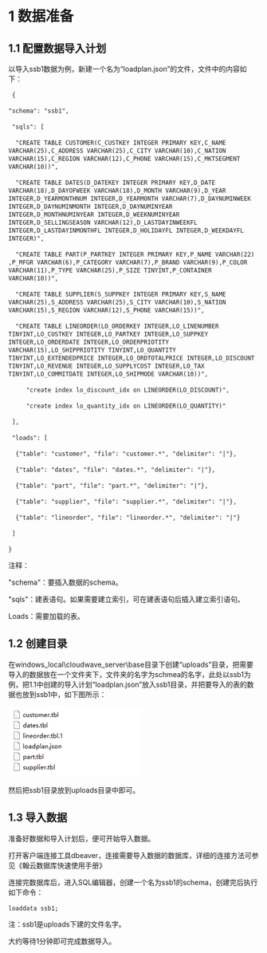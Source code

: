 # 1 数据准备

## 1.1 配置数据导入计划

以导入ssb1数据为例，新建一个名为“loadplan.json”的文件，文件中的内容如下：

```
 {

"schema": "ssb1",

 "sqls": [

  "CREATE TABLE CUSTOMER(C_CUSTKEY INTEGER PRIMARY KEY,C_NAME VARCHAR(25),C_ADDRESS VARCHAR(25),C_CITY VARCHAR(10),C_NATION VARCHAR(15),C_REGION VARCHAR(12),C_PHONE VARCHAR(15),C_MKTSEGMENT VARCHAR(10))",

  "CREATE TABLE DATES(D_DATEKEY INTEGER PRIMARY KEY,D_DATE VARCHAR(18),D_DAYOFWEEK VARCHAR(18),D_MONTH VARCHAR(9),D_YEAR INTEGER,D_YEARMONTHNUM INTEGER,D_YEARMONTH VARCHAR(7),D_DAYNUMINWEEK INTEGER,D_DAYNUMINMONTH INTEGER,D_DAYNUMINYEAR INTEGER,D_MONTHNUMINYEAR INTEGER,D_WEEKNUMINYEAR INTEGER,D_SELLINGSEASON VARCHAR(12),D_LASTDAYINWEEKFL INTEGER,D_LASTDAYINMONTHFL INTEGER,D_HOLIDAYFL INTEGER,D_WEEKDAYFL INTEGER)",

  "CREATE TABLE PART(P_PARTKEY INTEGER PRIMARY KEY,P_NAME VARCHAR(22) ,P_MFGR VARCHAR(6),P_CATEGORY VARCHAR(7),P_BRAND VARCHAR(9),P_COLOR VARCHAR(11),P_TYPE VARCHAR(25),P_SIZE TINYINT,P_CONTAINER VARCHAR(10))",

  "CREATE TABLE SUPPLIER(S_SUPPKEY INTEGER PRIMARY KEY,S_NAME VARCHAR(25),S_ADDRESS VARCHAR(25),S_CITY VARCHAR(10),S_NATION VARCHAR(15),S_REGION VARCHAR(12),S_PHONE VARCHAR(15))",

  "CREATE TABLE LINEORDER(LO_ORDERKEY INTEGER,LO_LINENUMBER TINYINT,LO_CUSTKEY INTEGER,LO_PARTKEY INTEGER,LO_SUPPKEY INTEGER,LO_ORDERDATE INTEGER,LO_ORDERPRIOTITY VARCHAR(15),LO_SHIPPRIOTITY TINYINT,LO_QUANTITY TINYINT,LO_EXTENDEDPRICE INTEGER,LO_ORDTOTALPRICE INTEGER,LO_DISCOUNT TINYINT,LO_REVENUE INTEGER,LO_SUPPLYCOST INTEGER,LO_TAX TINYINT,LO_COMMITDATE INTEGER,LO_SHIPMODE VARCHAR(10))", 

     "create index lo_discount_idx on LINEORDER(LO_DISCOUNT)", 

     "create index lo_quantity_idx on LINEORDER(LO_QUANTITY)"

 ],

 "loads": [

  {"table": "customer", "file": "customer.*", "delimiter": "|"},

  {"table": "dates", "file": "dates.*", "delimiter": "|"},

  {"table": "part", "file": "part.*", "delimiter": "|"},

  {"table": "supplier", "file": "supplier.*", "delimiter": "|"},

  {"table": "lineorder", "file": "lineorder.*", "delimiter": "|"}

 ]

}
```

注释：

"schema"：要插入数据的schema。

"sqls"：建表语句。如果需要建立索引，可在建表语句后插入建立索引语句。

Loads：需要加载的表。

## 1.2 创建目录

在windows_local\cloudwave_server\base目录下创建“uploads”目录，把需要导入的数据放在一个文件夹下，文件夹的名字为schmea的名字，此处以ssb1为例，把1.1中创建的导入计划“loadplan.json”放入ssb1目录，并把要导入的表的数据也放到ssb1中，如下图所示：

![1.2](翰云数据库数据导入/1.2.png)   

然后把ssb1目录放到uploads目录中即可。

## 1.3 导入数据

准备好数据和导入计划后，便可开始导入数据。

打开客户端连接工具dbeaver，连接需要导入数据的数据库，详细的连接方法可参见《翰云数据库快速使用手册》

连接完数据库后，进入SQL编辑器，创建一个名为ssb1的schema，创建完后执行如下命令：

```
loaddata ssb1;
```

注：ssb1是uploads下建的文件名字。

大约等待1分钟即可完成数据导入。

